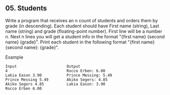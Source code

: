 ## 05. Students

Write a program that receives an n count of students and orders them by grade (in descending). Each student should have First name (string), Last name (string) and grade (floating-point number). First line will be a number n.  Next n lines you will get a student info in the format "{first name} {second name} {grade}". Print each student in the following format "{first name} {second name}: {grade}".

Example

```
Input	                   Output
4                          Rocco Erben: 6.00
Lakia Eason 3.90           Prince Messing: 5.49
Prince Messing 5.49        Akiko Segers: 4.85
Akiko Segers 4.85          Lakia Eason: 3.90
Rocco Erben 6.00	
```

